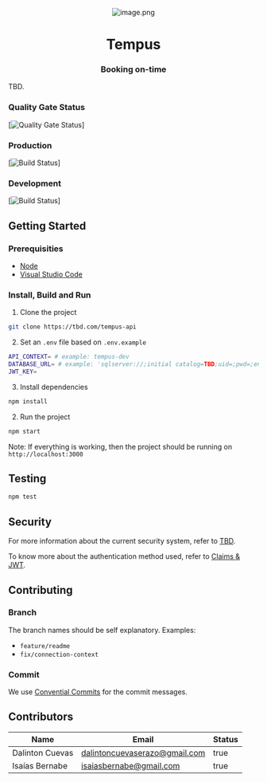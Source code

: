 <center>

![image.png](https://picsum.photos/200)

</center>

<div align="center">
  <h1>Tempus</h1>
  <h3>Booking on-time</h3>
</div>

TBD.

### Quality Gate Status

[![Quality Gate Status](https://tbd.com/tempus-api)]

### Production

[![Build Status](https://tbd.com/tempus-api)]

### Development

[![Build Status](https://tbd.com/tempus-api)]

## Getting Started

### Prerequisities

- [Node](https://nodejs.org/en/)
- [Visual Studio Code](https://code.visualstudio.com/)

### Install, Build and Run

1. Clone the project

```bash
git clone https://tbd.com/tempus-api
```

2. Set an `.env` file based on `.env.example`

```bash
API_CONTEXT= # example: tempus-dev
DATABASE_URL= # example: 'sqlserver://;initial catalog=TBD;uid=;pwd=;encrypt=true;schema=;trustServerCertificate=true'
JWT_KEY=
```

3. Install dependencies

```bash
npm install
```

2. Run the project

```bash
npm start
```

Note: If everything is working, then the project should be running on `http://localhost:3000`

## Testing

```bash
npm test
```

## Security

For more information about the current security system, refer to [TBD](https://tbd.com/tempus-api).

To know more about the authentication method used, refer to [Claims & JWT](https://tbd.com/tempus-api).

## Contributing

### Branch

The branch names should be self explanatory. Examples:

- `feature/readme`
- `fix/connection-context`

### Commit

We use [Convential Commits](https://www.conventionalcommits.org/en/v1.0.0/) for the commit messages.

## Contributors

| Name            | Email                           | Status |
| --------------- | ------------------------------- | ------ |
| Dalinton Cuevas | <dalintoncuevaserazo@gmail.com> | true   |
| Isaías Bernabe  | <isaiasbernabe@gmail.com>       | true   |
